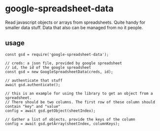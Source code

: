 # google-spreadsheet-data

Read javascript objects or arrays from spreadsheets. Quite handy for smaller data stuff. Data that also can be managed from no it people.

## usage

```
const gsd = require('google-spreadsheet-data');

// creds: a json file, provided by google spreadsheet
// id, the id of the google spreadsheet
const gsd = new GoogleSpreadsheetData(creds, id);

// authenticate that stuff
await gsd.authenticate();

// this is an example for using the library to get an object from a spreadsheet.
// There should be two columns. The first row of these column should contain "key" and "value"
config = await gsd.getObject(sheetIndex);

// Gather a list of objects. provide the keys of the column
config = await gsd.getArray(sheetIndex, columnKeys);

```